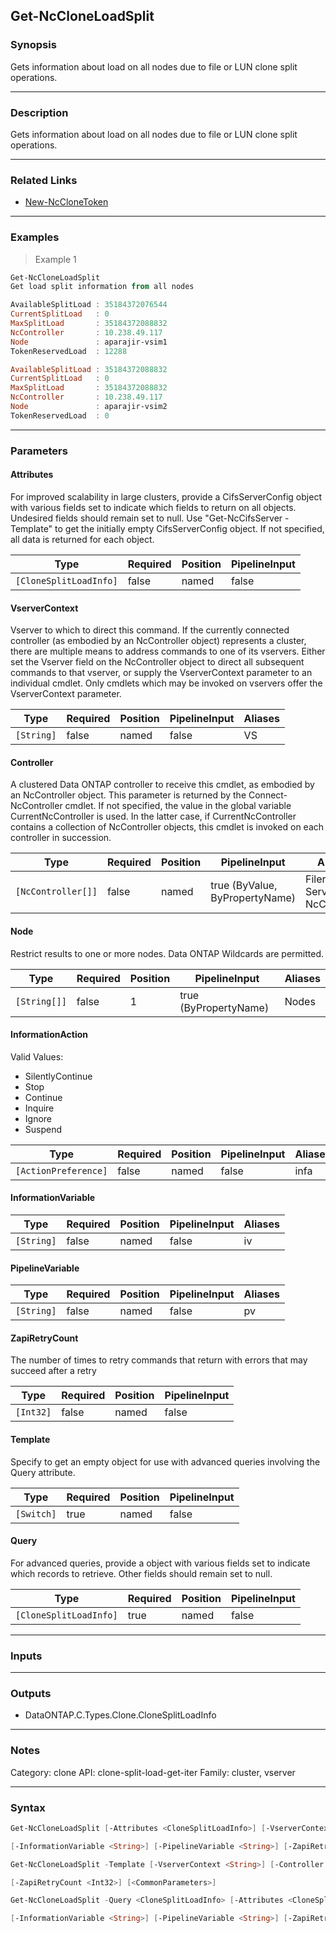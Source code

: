 Get-NcCloneLoadSplit
--------------------

### Synopsis
Gets information about load on all nodes due to file or LUN clone split operations.

---

### Description

Gets information about load on all nodes due to file or LUN clone split operations.

---

### Related Links
* [New-NcCloneToken](New-NcCloneToken)

---

### Examples
> Example 1

```PowerShell
Get-NcCloneLoadSplit
Get load split information from all nodes

AvailableSplitLoad : 35184372076544
CurrentSplitLoad   : 0
MaxSplitLoad       : 35184372088832
NcController       : 10.238.49.117
Node               : aparajir-vsim1
TokenReservedLoad  : 12288

AvailableSplitLoad : 35184372088832
CurrentSplitLoad   : 0
MaxSplitLoad       : 35184372088832
NcController       : 10.238.49.117
Node               : aparajir-vsim2
TokenReservedLoad  : 0

```

---

### Parameters
#### **Attributes**
For improved scalability in large clusters, provide a CifsServerConfig object with various fields set to indicate which fields to return on all objects.  Undesired fields should remain set to null.  Use "Get-NcCifsServer -Template" to get the initially empty CifsServerConfig object.  If not specified, all data is returned for each object.

|Type                  |Required|Position|PipelineInput|
|----------------------|--------|--------|-------------|
|`[CloneSplitLoadInfo]`|false   |named   |false        |

#### **VserverContext**
Vserver to which to direct this command.  If the currently connected controller (as embodied by an NcController object) represents a cluster, there are multiple means to address commands to one of its vservers.  Either set the Vserver field on the NcController object to direct all subsequent commands to that vserver, or supply the VserverContext parameter to an individual cmdlet.  Only cmdlets which may be invoked on vservers offer the VserverContext parameter.

|Type      |Required|Position|PipelineInput|Aliases|
|----------|--------|--------|-------------|-------|
|`[String]`|false   |named   |false        |VS     |

#### **Controller**
A clustered Data ONTAP controller to receive this cmdlet, as embodied by an NcController object.  This parameter is returned by the Connect-NcController cmdlet.  If not specified, the value in the global variable CurrentNcController is used.  In the latter case, if CurrentNcController contains a collection of NcController objects, this cmdlet is invoked on each controller in succession.

|Type              |Required|Position|PipelineInput                 |Aliases                          |
|------------------|--------|--------|------------------------------|---------------------------------|
|`[NcController[]]`|false   |named   |true (ByValue, ByPropertyName)|Filer<br/>Server<br/>NcController|

#### **Node**
Restrict results to one or more nodes. Data ONTAP Wildcards are permitted.

|Type        |Required|Position|PipelineInput        |Aliases|
|------------|--------|--------|---------------------|-------|
|`[String[]]`|false   |1       |true (ByPropertyName)|Nodes  |

#### **InformationAction**

Valid Values:

* SilentlyContinue
* Stop
* Continue
* Inquire
* Ignore
* Suspend

|Type                |Required|Position|PipelineInput|Aliases|
|--------------------|--------|--------|-------------|-------|
|`[ActionPreference]`|false   |named   |false        |infa   |

#### **InformationVariable**

|Type      |Required|Position|PipelineInput|Aliases|
|----------|--------|--------|-------------|-------|
|`[String]`|false   |named   |false        |iv     |

#### **PipelineVariable**

|Type      |Required|Position|PipelineInput|Aliases|
|----------|--------|--------|-------------|-------|
|`[String]`|false   |named   |false        |pv     |

#### **ZapiRetryCount**
The number of times to retry commands that return with errors that may succeed after a retry

|Type     |Required|Position|PipelineInput|
|---------|--------|--------|-------------|
|`[Int32]`|false   |named   |false        |

#### **Template**
Specify to get an empty object for use with advanced queries involving the Query attribute.

|Type      |Required|Position|PipelineInput|
|----------|--------|--------|-------------|
|`[Switch]`|true    |named   |false        |

#### **Query**
For advanced queries, provide a object with various fields set to indicate which records to retrieve.  Other fields should remain set to null.

|Type                  |Required|Position|PipelineInput|
|----------------------|--------|--------|-------------|
|`[CloneSplitLoadInfo]`|true    |named   |false        |

---

### Inputs

---

### Outputs
* DataONTAP.C.Types.Clone.CloneSplitLoadInfo

---

### Notes
Category: clone
API: clone-split-load-get-iter
Family: cluster, vserver

---

### Syntax
```PowerShell
Get-NcCloneLoadSplit [-Attributes <CloneSplitLoadInfo>] [-VserverContext <String>] [-Controller <NcController[]>] [[-Node] <String[]>] [-InformationAction <ActionPreference>] 
```
```PowerShell
[-InformationVariable <String>] [-PipelineVariable <String>] [-ZapiRetryCount <Int32>] [<CommonParameters>]
```
```PowerShell
Get-NcCloneLoadSplit -Template [-VserverContext <String>] [-Controller <NcController[]>] [-InformationAction <ActionPreference>] [-InformationVariable <String>] [-PipelineVariable <String>] 
```
```PowerShell
[-ZapiRetryCount <Int32>] [<CommonParameters>]
```
```PowerShell
Get-NcCloneLoadSplit -Query <CloneSplitLoadInfo> [-Attributes <CloneSplitLoadInfo>] [-VserverContext <String>] [-Controller <NcController[]>] [-InformationAction <ActionPreference>] 
```
```PowerShell
[-InformationVariable <String>] [-PipelineVariable <String>] [-ZapiRetryCount <Int32>] [<CommonParameters>]
```
